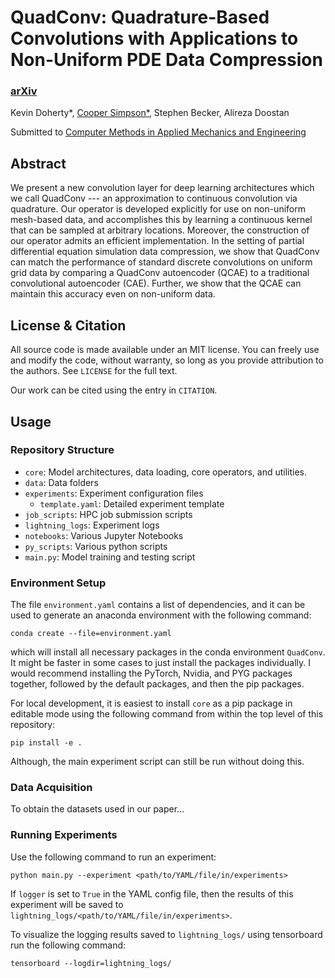 # QuadConv: Quadrature-Based Convolutions with Applications to Non-Uniform PDE Data Compression

### [arXiv](https://arxiv.org/abs/2211.05151)

Kevin Doherty*, [Cooper Simpson*](https://rs-coop.github.io/), Stephen Becker, Alireza Doostan

Submitted to [Computer Methods in Applied Mechanics and Engineering](https://www.sciencedirect.com/journal/computer-methods-in-applied-mechanics-and-engineering)

## Abstract
We present a new convolution layer for deep learning architectures which we call QuadConv --- an approximation to continuous convolution via quadrature. Our operator is developed explicitly for use on non-uniform mesh-based data, and accomplishes this by learning a continuous kernel that can be sampled at arbitrary locations. Moreover, the construction of our operator admits an efficient implementation. In the setting of partial differential equation simulation data compression, we show that QuadConv can match the performance of standard discrete convolutions on uniform grid data by comparing a QuadConv autoencoder (QCAE) to a traditional convolutional autoencoder (CAE). Further, we show that the QCAE can maintain this accuracy even on non-uniform data.

## License & Citation
All source code is made available under an MIT license. You can freely use and modify the code, without warranty, so long as you provide attribution to the authors. See `LICENSE` for the full text.

Our work can be cited using the entry in `CITATION`.

## Usage

### Repository Structure
- `core`: Model architectures, data loading, core operators, and utilities.
- `data`: Data folders
- `experiments`: Experiment configuration files
  - `template.yaml`: Detailed experiment template
- `job_scripts`: HPC job submission scripts
- `lightning_logs`: Experiment logs
- `notebooks`: Various Jupyter Notebooks
- `py_scripts`: Various python scripts
- `main.py`: Model training and testing script

### Environment Setup
The file `environment.yaml` contains a list of dependencies, and it can be used to generate an anaconda environment with the following command:
```console
conda create --file=environment.yaml
```
which will install all necessary packages in the conda environment `QuadConv`. It might be faster in some cases to just install the packages individually. I would recommend installing the PyTorch, Nvidia, and PYG packages together, followed by the default packages, and then the pip packages.

For local development, it is easiest to install `core` as a pip package in editable mode using the following command from within the top level of this repository:
```console
pip install -e .
```
Although, the main experiment script can still be run without doing this.

### Data Acquisition
To obtain the datasets used in our paper...

### Running Experiments
Use the following command to run an experiment:
```console
python main.py --experiment <path/to/YAML/file/in/experiments>
```
If `logger` is set to `True` in the YAML config file, then the results of this experiment will be saved to `lightning_logs/<path/to/YAML/file/in/experiments>`.

To visualize the logging results saved to `lightning_logs/` using tensorboard run the following command:
```console
tensorboard --logdir=lightning_logs/
```
